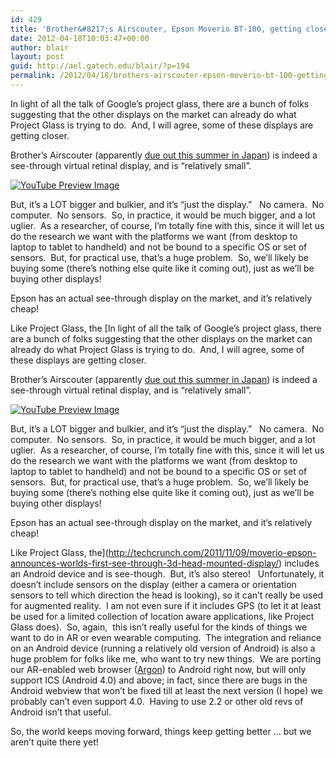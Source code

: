```yaml
---
id: 429
title: 'Brother&#8217;s Airscouter, Epson Moverio BT-100, getting closer &#8230;'
date: 2012-04-18T10:03:47+00:00
author: blair
layout: post
guid: http://ael.gatech.edu/blair/?p=194
permalink: /2012/04/18/brothers-airscouter-epson-moverio-bt-100-getting-closer/
---
```

In light of all the talk of Google&#8217;s project glass, there are a bunch of folks suggesting that the other displays on the market can already do what Project Glass is trying to do.  And, I will agree, some of these displays are getting closer.

Brother&#8217;s Airscouter (apparently [due out this summer in Japan](http://www.engadget.com/2012/04/17/brother-airscouter-glasses-bring-augmented-reality-unsightly-ad/)) is indeed a see-through virtual retinal display, and is &#8220;relatively small&#8221;.

<span class="vvqbox vvqyoutube" style="width:425px;height:344px;"><span id="vvq-429-youtube-1"><a href="http://www.youtube.com/watch?v=5rtxz1P2Ogw"><img src="http://img.youtube.com/vi/5rtxz1P2Ogw/0.jpg" alt="YouTube Preview Image" /></a></span></span> 

But, it&#8217;s a LOT bigger and bulkier, and it&#8217;s &#8220;just the display.&#8221;   No camera.  No computer.  No sensors.  So, in practice, it would be much bigger, and a lot uglier.  As a researcher, of course, I&#8217;m totally fine with this, since it will let us do the research we want with the platforms we want (from desktop to laptop to tablet to handheld) and not be bound to a specific OS or set of sensors.  But, for practical use, that&#8217;s a huge problem.  So, we&#8217;ll likely be buying some (there&#8217;s nothing else quite like it coming out), just as we&#8217;ll be buying other displays!

Epson has an actual see-through display on the market, and it&#8217;s relatively cheap!

Like Project Glass, the [In light of all the talk of Google&#8217;s project glass, there are a bunch of folks suggesting that the other displays on the market can already do what Project Glass is trying to do.  And, I will agree, some of these displays are getting closer.

Brother&#8217;s Airscouter (apparently [due out this summer in Japan](http://www.engadget.com/2012/04/17/brother-airscouter-glasses-bring-augmented-reality-unsightly-ad/)) is indeed a see-through virtual retinal display, and is &#8220;relatively small&#8221;.

<span class="vvqbox vvqyoutube" style="width:425px;height:344px;"><span id="vvq-429-youtube-1"><a href="http://www.youtube.com/watch?v=5rtxz1P2Ogw"><img src="http://img.youtube.com/vi/5rtxz1P2Ogw/0.jpg" alt="YouTube Preview Image" /></a></span></span> 

But, it&#8217;s a LOT bigger and bulkier, and it&#8217;s &#8220;just the display.&#8221;   No camera.  No computer.  No sensors.  So, in practice, it would be much bigger, and a lot uglier.  As a researcher, of course, I&#8217;m totally fine with this, since it will let us do the research we want with the platforms we want (from desktop to laptop to tablet to handheld) and not be bound to a specific OS or set of sensors.  But, for practical use, that&#8217;s a huge problem.  So, we&#8217;ll likely be buying some (there&#8217;s nothing else quite like it coming out), just as we&#8217;ll be buying other displays!

Epson has an actual see-through display on the market, and it&#8217;s relatively cheap!

Like Project Glass, the](http://techcrunch.com/2011/11/09/moverio-epson-announces-worlds-first-see-through-3d-head-mounted-display/) includes an Android device and is see-though.  But, it&#8217;s also stereo!   Unfortunately, it doesn&#8217;t include sensors on the display (either a camera or orientation sensors to tell which direction the head is looking), so it can&#8217;t really be used for augmented reality.  I am not even sure if it includes GPS (to let it at least be used for a limited collection of location aware applications, like Project Glass does).  So, again,  this isn&#8217;t really useful for the kinds of things we want to do in AR or even wearable computing.  The integration and reliance on an Android device (running a relatively old version of Android) is also a huge problem for folks like me, who want to try new things.  We are porting our AR-enabled web browser ([Argon](http://argon.gatech.edu)) to Android right now, but will only support ICS (Android 4.0) and above; in fact, since there are bugs in the Android webview that won&#8217;t be fixed till at least the next version (I hope) we probably can&#8217;t even support 4.0.  Having to use 2.2 or other old revs of Android isn&#8217;t that useful.

So, the world keeps moving forward, things keep getting better &#8230; but we aren&#8217;t quite there yet!